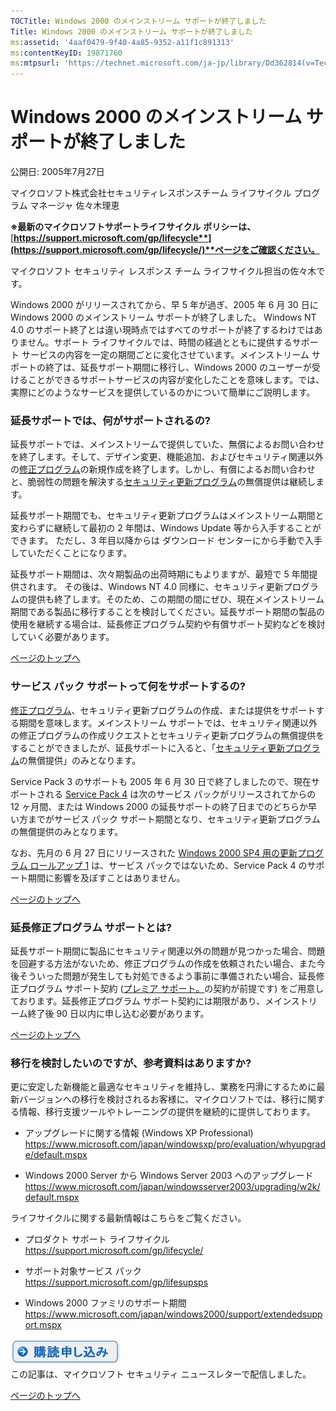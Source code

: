 ```yaml
---
TOCTitle: Windows 2000 のメインストリーム サポートが終了しました
Title: Windows 2000 のメインストリーム サポートが終了しました
ms:assetid: '4aaf0479-9f40-4a85-9352-a11f1c891313'
ms:contentKeyID: 19871760
ms:mtpsurl: 'https://technet.microsoft.com/ja-jp/library/Dd362814(v=TechNet.10)'
---
```


Windows 2000 のメインストリーム サポートが終了しました
======================================================

公開日: 2005年7月27日

マイクロソフト株式会社セキュリティレスポンスチーム ライフサイクル プログラム マネージャ 佐々木理恵

**※最新のマイクロソフトサポートライフサイクル** **ポリシーは、**[**https://support.microsoft.com/gp/lifecycle**](https://support.microsoft.com/gp/lifecycle/)**ページをご確認ください。**

マイクロソフト セキュリティ レスポンス チーム ライフサイクル担当の佐々木です。

Windows 2000 がリリースされてから、早 5 年が過ぎ、2005 年 6 月 30 日に Windows 2000 のメインストリーム サポートが終了しました。 Windows NT 4.0 のサポート終了とは違い現時点ではすべてのサポートが終了するわけではありません。サポート ライフサイクルでは、時間の経過とともに提供するサポート サービスの内容を一定の期間ごとに変化させています。メインストリーム サポートの終了は、延長サポート期間に移行し、Windows 2000 のユーザーが受けることができるサポートサービスの内容が変化したことを意味します。では、実際にどのようなサービスを提供しているのかについて簡単にご説明します。

### 延長サポートでは、何がサポートされるの?

延長サポートでは、メインストリームで提供していた、無償によるお問い合わせを終了します。そして、デザイン変更、機能追加、およびセキュリティ関連以外の[修正プログラム](https://go.microsoft.com/fwlink/?linkid=138187)の新規作成を終了します。しかし、有償によるお問い合わせと、脆弱性の問題を解決する[セキュリティ更新プログラム](https://go.microsoft.com/fwlink/?linkid=138188)の無償提供は継続します。

延長サポート期間でも、セキュリティ更新プログラムはメインストリーム期間と変わらずに継続して最初の 2 年間は、Windows Update 等から入手することができます。 ただし、3 年目以降からは ダウンロード センターにから手動で入手していただくことになります。

延長サポート期間は、次々期製品の出荷時期にもよりますが、最短で 5 年間提供されます。 その後は、Windows NT 4.0 同様に、セキュリティ更新プログラムの提供も終了します。そのため、この期間の間にぜひ、現在メインストリーム期間である製品に移行することを検討してください。延長サポート期間の製品の使用を継続する場合は、延長修正プログラム契約や有償サポート契約などを検討していく必要があります。

[](#mainsection)[ページのトップへ](#mainsection)

### サービス パック サポートって何をサポートするの?

[修正プログラム](https://go.microsoft.com/fwlink/?linkid=138187)、セキュリティ更新プログラムの作成、または提供をサポートする期間を意味します。メインストリーム サポートでは、セキュリティ関連以外の修正プログラムの作成リクエストとセキュリティ更新プログラムの無償提供をすることができましたが、延長サポートに入ると、「[セキュリティ更新プログラム](https://go.microsoft.com/fwlink/?linkid=138188)の無償提供」のみとなります。

Service Pack 3 のサポートも 2005 年 6 月 30 日で終了しましたので、現在サポートされる [Service Pack 4](https://www.microsoft.com/japan/windows2000/downloads/servicepacks/sp4/default.asp) は次のサービス パックがリリースされてからの 12 ヶ月間、または Windows 2000 の延長サポートの終了日までのどちらか早い方までがサービス パック サポート期間となり、セキュリティ更新プログラムの無償提供のみとなります。

なお、先月の 6 月 27 日にリリースされた [Windows 2000 SP4 用の更新プログラム ロールアップ 1](https://technet.microsoft.com/ja-jp/library/dd362814.aspx) は、サービス パックではないため、Service Pack 4 のサポート期間に影響を及ぼすことはありません。

[](#mainsection)[ページのトップへ](#mainsection)

### 延長修正プログラム サポートとは?

延長サポート期間に製品にセキュリティ関連以外の問題が見つかった場合、問題を回避する方法がないため、修正プログラムの作成を依頼されたい場合、また今後そういった問題が発生しても対処できるよう事前に準備されたい場合、延長修正プログラム サポート契約 ([プレミア サポート。](https://technet.microsoft.com/ja-jp/library/dd362814)の契約が前提です) をご用意しております。延長修正プログラム サポート契約には期限があり、メインストリーム終了後 90 日以内に申し込む必要があります。

[](#mainsection)[ページのトップへ](#mainsection)

### 移行を検討したいのですが、参考資料はありますか?

更に安定した新機能と最適なセキュリティを維持し、業務を円滑にするために最新バージョンへの移行を検討されるお客様に、マイクロソフトでは、移行に関する情報、移行支援ツールやトレーニングの提供を継続的に提供しております。

-   アップグレードに関する情報 (Windows XP Professional)
    <https://www.microsoft.com/japan/windowsxp/pro/evaluation/whyupgrade/default.mspx>

-   Windows 2000 Server から Windows Server 2003 へのアップグレード
    <https://www.microsoft.com/japan/windowsserver2003/upgrading/w2k/default.mspx>

ライフサイクルに関する最新情報はこちらをご覧ください。

-   プロダクト サポート ライフサイクル  
    <https://support.microsoft.com/gp/lifecycle/>

-   サポート対象サービス パック  
    <https://support.microsoft.com/gp/lifesupsps>

-   Windows 2000 ファミリのサポート期間  
    <https://www.microsoft.com/japan/windows2000/support/extendedsupport.mspx>

[![](images/Dd362814.btn_reg_today(ja-jp,TechNet.10).jpg)](https://technet.microsoft.com/ja-jp/library/dd362958)  
この記事は、マイクロソフト セキュリティ ニュースレターで配信しました。

[](#mainsection)[ページのトップへ](#mainsection)
